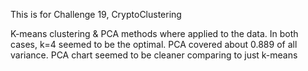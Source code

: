 This is for Challenge 19, CryptoClustering

K-means clustering & PCA methods where applied to the data.
In both cases, k=4 seemed to be the optimal.
PCA covered about 0.889 of all variance.
PCA chart seemed to be cleaner comparing to just k-means